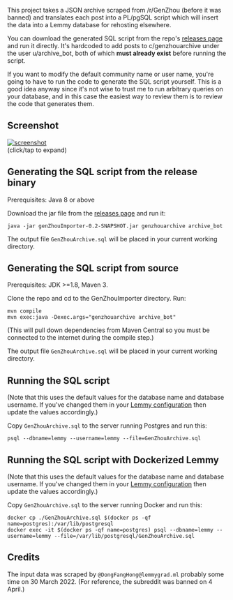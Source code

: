 This project takes a JSON archive scraped from /r/GenZhou (before it was banned) and translates each post into a PL/pgSQL script which will insert the data into a Lemmy database for rehosting elsewhere.

You can download the generated SQL script from the repo's [releases page](https://github.com/rileynull/GenZhouImporter/releases) and run it directly. It's hardcoded to add posts to c/genzhouarchive under the user u/archive_bot, both of which **must already exist** before running the script.

If you want to modify the default community name or user name, you're going to have to run the code to generate the SQL script yourself. This is a good idea anyway since it's not wise to trust me to run arbitrary queries on your database, and in this case the easiest way to review them is to review the code that generates them.

## Screenshot
  
[![screenshot](https://user-images.githubusercontent.com/95945959/162605469-43d34fdf-3559-4017-81c8-486d9b280a1b.png)](https://user-images.githubusercontent.com/95945959/162605437-8cb64245-2048-4bf0-afd7-6de3a2d32a29.png)  
(click/tap to expand)

## Generating the SQL script from the release binary

Prerequisites: Java 8 or above

Download the jar file from the [releases page](https://github.com/rileynull/GenZhouImporter/releases) and run it:

```
java -jar genZhouImporter-0.2-SNAPSHOT.jar genzhouarchive archive_bot
```

The output file `GenZhouArchive.sql` will be placed in your current working directory.

## Generating the SQL script from source

Prerequisites: JDK >=1.8, Maven 3. 

Clone the repo and cd to the GenZhouImporter directory. Run:

```
mvn compile
mvn exec:java -Dexec.args="genzhouarchive archive_bot"
```

(This will pull down dependencies from Maven Central so you must be connected to the internet during the compile step.)

The output file `GenZhouArchive.sql` will be placed in your current working directory.

## Running the SQL script

(Note that this uses the default values for the database name and database username. If you've changed them in your [Lemmy configuration](https://join-lemmy.org/docs/en/administration/configuration.html#full-config-with-default-values) then update the values accordingly.)

Copy `GenZhouArchive.sql` to the server running Postgres and run this:

```
psql --dbname=lemmy --username=lemmy --file=GenZhouArchive.sql
```

## Running the SQL script with Dockerized Lemmy

(Note that this uses the default values for the database name and database username. If you've changed them in your [Lemmy configuration](https://join-lemmy.org/docs/en/administration/configuration.html#full-config-with-default-values) then update the values accordingly.)

Copy `GenZhouArchive.sql` to the server running Docker and run this:

```
docker cp ./GenZhouArchive.sql $(docker ps -qf name=postgres):/var/lib/postgresql
docker exec -it $(docker ps -qf name=postgres) psql --dbname=lemmy --username=lemmy --file=/var/lib/postgresql/GenZhouArchive.sql
```

## Credits

The input data was scraped by `@DongFangHong@lemmygrad.ml` probably some time on 30 March 2022. (For reference, the subreddit was banned on 4 April.)
